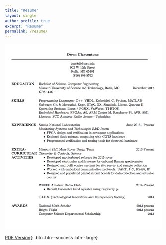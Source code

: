 ```yaml
---
title: "Resume"
layout: single
author_profile: true
excerpt: "Resume"
permalink: /resume/
---
```


![Resume](/images/resume_public.png)

[PDF Version](/assets/resume_public.pdf){: .btn .btn--success .btn--large} 